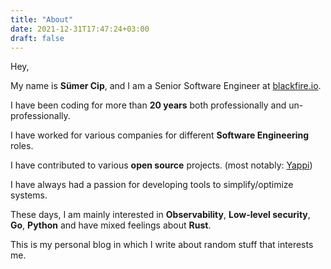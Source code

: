 ```yaml
---
title: "About"
date: 2021-12-31T17:47:24+03:00
draft: false
---
```


Hey,

My name is <b>Sümer Cip</b>, and I am  a Senior Software Engineer at [blackfire.io](https://blackfire.io).

I have been coding for more than <b>20 years</b> both professionally and un-professionally.

I have worked for various companies for different <b>Software Engineering</b> roles.

I have contributed to various <b>open source</b> projects. (most notably: [Yappi](https://github.com/sumerc/yappi))

I have always had a passion for developing tools to simplify/optimize systems.

These days, I am mainly interested in <b>Observability</b>, <b>Low-level security</b>, <b>Go</b>, <b>Python</b> and have mixed feelings about <b>Rust</b>.

This is my personal blog in which I write about random stuff that interests me.
